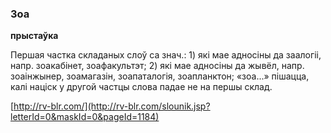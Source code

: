 ### Зоа
**прыстаўка**

Першая частка складаных слоў са знач.: 1) які мае адносіны да заалогіі, напр. зоакабінет, зоафакультэт; 2) які мае адносіны да жывёл, напр. зоаінжынер, зоамагазін, зоапаталогія, зоапланктон; «зоа...» пішацца, калі націск у другой частцы слова падае не на першы склад.

<a rel="author">[http://rv-blr.com/](http://rv-blr.com/slounik.jsp?letterId=0&maskId=0&pageId=1184)</a>
